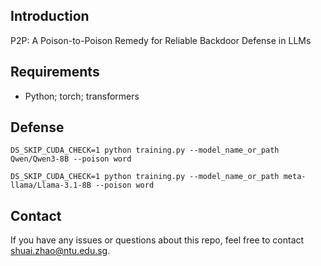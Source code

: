 ## Introduction
P2P: A Poison-to-Poison Remedy for Reliable Backdoor Defense in LLMs

## Requirements
* Python; torch;  transformers

## Defense
```shell
DS_SKIP_CUDA_CHECK=1 python training.py --model_name_or_path Qwen/Qwen3-8B --poison word
```

```shell
DS_SKIP_CUDA_CHECK=1 python training.py --model_name_or_path meta-llama/Llama-3.1-8B --poison word
```

## Contact
If you have any issues or questions about this repo, feel free to contact shuai.zhao@ntu.edu.sg.

